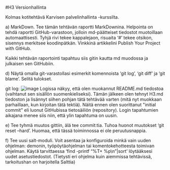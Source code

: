 #H3 Versionhallinta

Kolmas kotitehtävä Karvisen palvelinhallinta -kurssilta.

a) MarkDown. Tee tämän tehtävän raportti MarkDownina.
 Helpointa on tehdä raportti GitHub-varastoon, jolloin md-päätteiset tiedostot muotoillaan automaattisesti.
 Tyhjä rivi tekee kappalejaon, risuaita ‘#’ tekee otsikon, sisennys merkitsee koodinpätkän.
 Vinkkinä artikkelini Publish Your Project with GitHub.

Kaikki tehtävän raportointi tapahtuu siis gitin kautta md muodossa ja julkaisen sen GitHubiin. 

d) Näytä omalla git-varastollasi esimerkit komennoista ‘git log’, ‘git diff’ ja ‘git blame’. Selitä tulokset.

git log:
![image](https://user-images.githubusercontent.com/82265726/115110502-6d1c4200-9f84-11eb-810c-7a00b29cb98a.png)
Logissa näkyy, että olen muokannut README.md tiedostoa (vaihtanut sen sisällön suomenkieliseksi). Tämän jälkeen olen tehnyt H3.md tiedoston ja lisännyt siihen pohjan tätä tehtävää varten (mitä nyt muokkaan parhaillaan, kun kirjoitan tätä tektiä). Näitä ennen olen suorittanut "initial commit" eli luonut GitHubissa tietosäiliön (repository). Login tapahtumien aikajana menee siis niin, että ylin tapahtuma on uusin.

e) Tee tyhmä muutos gittiin, älä tee commit:tia. Tuhoa huonot muutokset ‘git reset –hard’. Huomaa, että tässä toiminnossa ei ole peruutusnappia.

f) Tee uusi salt-moduli. Voit asentaa ja konfiguroida minkä vain uuden ohjelman: demonin, työpöytäohjelman tai komentokehotteesta toimivan ohjelman. Käytä tarvittaessa ‘find -printf “%T+ %p\n”|sort’ löytääksesi uudet asetustiedostot. (Tietysti eri ohjelma kuin aiemmissa tehtävissä, tarkoitushan on harjoitella Salttia)

